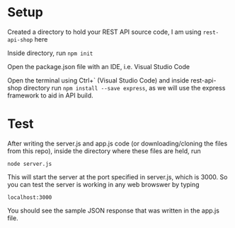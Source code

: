 # Setup
Created a directory to hold your REST API source code, I am using ```rest-api-shop``` here

Inside directory, run ```npm init```

Open the package.json file with an IDE, i.e. Visual Studio Code

Open the terminal using Ctrl+` (Visual Studio Code) and inside rest-api-shop directory run ```npm install --save express```, as we will use the express framework to aid in API build.

# Test
After writing the server.js and app.js code (or downloading/cloning the files from this repo), inside the directory where these files are held, run
```
node server.js
```

This will start the server at the port specified in server.js, which is 3000. So you can test the server is working in any web browswer by typing
```
localhost:3000
```

You should see the sample JSON response that was written in the app.js file.
